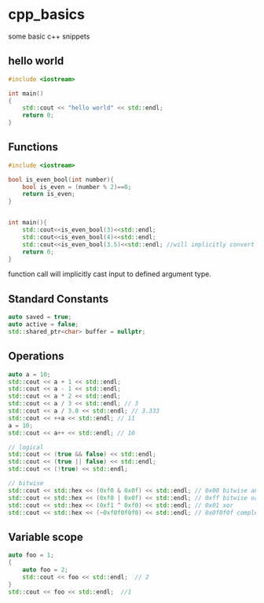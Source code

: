 # cpp_basics

some basic c++ snippets

## hello world

```cpp
#include <iostream>

int main()
{
    std::cout << "hello world" << std::endl;
    return 0;
}
```

## Functions

```cpp
#include <iostream>

bool is_even_bool(int number){
    bool is_even = (number % 2)==0;
    return is_even;
}


int main(){
    std::cout<<is_even_bool(3)<<std::endl;
    std::cout<<is_even_bool(4)<<std::endl;
    std::cout<<is_even_bool(3.5)<<std::endl; //will implicitly convert 3.5 to 3
    return 0;
}
```

function call will implicitly cast input to defined argument type.

## Standard Constants

```cpp
auto saved = true;
auto active = false;
std::shared_ptr<char> buffer = nullptr;
```

## Operations

```cpp
auto a = 10;
std::cout << a + 1 << std::endl;
std::cout << a - 1 << std::endl;
std::cout << a * 2 << std::endl;
std::cout << a / 3 << std::endl; // 3
std::cout << a / 3.0 << std::endl; // 3.333
std::cout << ++a << std::endl; // 11
a = 10;
std::cout << a++ << std::endl; // 10

// logical
std::cout << (true && false) << std::endl;
std::cout << (true || false) << std::endl;
std::cout << (!true) << std::endl;

// bitwise
std::cout << std::hex << (0xf0 & 0x0f) << std::endl; // 0x00 bitwise and
std::cout << std::hex << (0xf0 | 0x0f) << std::endl; // 0xff bitwise or
std::cout << std::hex << (0xf1 ^ 0xf0) << std::endl; // 0x01 xor
std::cout << std::hex << (~0xf0f0f0f0) << std::endl; // 0x0f0f0f complement
```

## Variable scope

```cpp
auto foo = 1;
{
    auto foo = 2;
    std::cout << foo << std::endl;  // 2
}
std::cout << foo << std::endl;  //1
```
